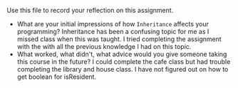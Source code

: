 Use this file to record your reflection on this assignment.

- What are your initial impressions of how `Inheritance` affects your programming?
Inheritance has been a confusing topic for me as I missed class when this was taught. I tried completing the assignment with the with all the previous knowledge I had on this topic.
- What worked, what didn't, what advice would you give someone taking this course in the future?
I could complete the cafe class but had trouble completing the library and house class. I have not figured out on how to get boolean for isResident.